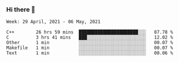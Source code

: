 ### Hi there 👋
<!--START_SECTION:waka-->
```text
Week: 29 April, 2021 - 06 May, 2021

C++        26 hrs 59 mins  ██████████████████████░░░   87.78 % 
C          3 hrs 41 mins   ███░░░░░░░░░░░░░░░░░░░░░░   12.02 % 
Other      1 min           ░░░░░░░░░░░░░░░░░░░░░░░░░   00.07 % 
Makefile   1 min           ░░░░░░░░░░░░░░░░░░░░░░░░░   00.07 % 
Text       1 min           ░░░░░░░░░░░░░░░░░░░░░░░░░   00.06 % 
```
<!--END_SECTION:waka-->

<p align="center"> </p>


<!--
**thallard/thallard** is a ✨ _special_ ✨ repository because its `README.md` (this file) appears on your GitHub profile.

Here are some ideas to get you started:

- 🔭 I’m currently working on ...
- 🌱 I’m currently learning ...
- 👯 I’m looking to collaborate on ...
- 🤔 I’m looking for help with ...
- 💬 Ask me about ...
- 📫 How to reach me: ...
- 😄 Pronouns: ...
- ⚡ Fun fact: ...
-->
